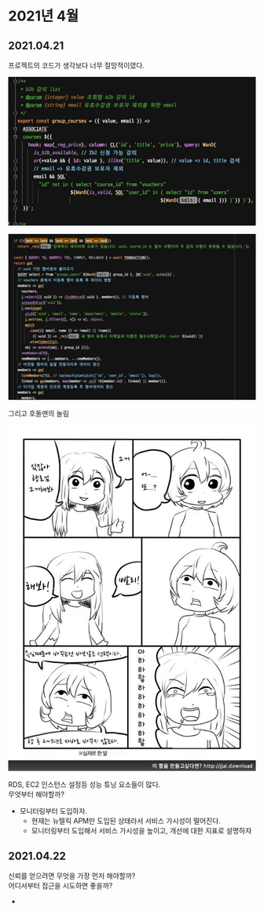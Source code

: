# 2021년 4월

## 2021.04.21

프로젝트의 코드가 생각보다 너무 절망적이였다.  

![code1](./images/code1.jpg)

![code2](./images/code2.jpg)

그리고 호돌맨의 놀림

![bdbd](./images/bdbd.jpg)

RDS, EC2 인스턴스 설정등 성능 튜닝 요소들이 많다.  
무엇부터 해야할까?

* 모니터링부터 도입하자.
  * 현재는 뉴렐릭 APM만 도입된 상태라서 서비스 가시성이 떨어진다.
  * 모니터링부터 도입해서 서비스 가시성을 높이고, 개선에 대한 지표로 설명하자

## 2021.04.22

신뢰를 얻으려면 무엇을 가장 먼저 해야할까?  
어디서부터 접근을 시도하면 좋을까?

* 